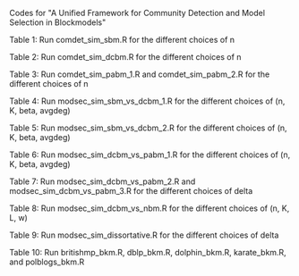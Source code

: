 Codes for "A Unified Framework for Community Detection and Model Selection in Blockmodels"

Table 1: Run comdet_sim_sbm.R for the different choices of n

Table 2: Run comdet_sim_dcbm.R for the different choices of n

Table 3: Run comdet_sim_pabm_1.R and comdet_sim_pabm_2.R for the different choices of n

Table 4: Run modsec_sim_sbm_vs_dcbm_1.R for the different choices of (n, K, beta, avgdeg)

Table 5: Run modsec_sim_sbm_vs_dcbm_2.R for the different choices of (n, K, beta, avgdeg)

Table 6: Run modsec_sim_dcbm_vs_pabm_1.R for the different choices of (n, K, beta, avgdeg)

Table 7: Run modsec_sim_dcbm_vs_pabm_2.R and modsec_sim_dcbm_vs_pabm_3.R for the different choices of delta

Table 8: Run modsec_sim_dcbm_vs_nbm.R for the different choices of (n, K, L, w)

Table 9: Run modsec_sim_dissortative.R for the different choices of delta

Table 10: Run britishmp_bkm.R, dblp_bkm.R, dolphin_bkm.R, karate_bkm.R, and polblogs_bkm.R 
